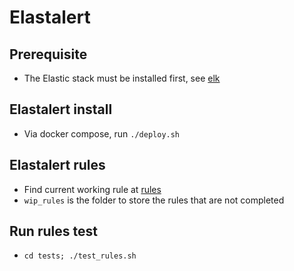 # Elastalert

## Prerequisite

- The Elastic stack must be installed first, see [elk](../../../../elk/)

## Elastalert install

- Via docker compose, run `./deploy.sh`

## Elastalert rules

- Find current working rule at [rules](./rules/)
- `wip_rules` is the folder to store the rules that are not completed

## Run rules test

- `cd tests; ./test_rules.sh`

